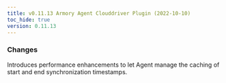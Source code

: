 ```yaml
---
title: v0.11.13 Armory Agent Clouddriver Plugin (2022-10-10)
toc_hide: true
version: 0.11.13
---
```


### Changes
Introduces performance enhancements to let Agent manage the caching of start and end synchronization timestamps.
